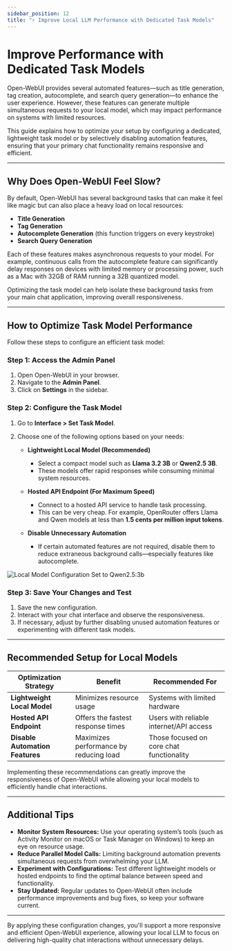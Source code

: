```yaml
---
sidebar_position: 12
title: "⚡ Improve Local LLM Performance with Dedicated Task Models"
---
```


# Improve Performance with Dedicated Task Models

Open-WebUI provides several automated features—such as title generation, tag creation, autocomplete, and search query generation—to enhance the user experience. However, these features can generate multiple simultaneous requests to your local model, which may impact performance on systems with limited resources.

This guide explains how to optimize your setup by configuring a dedicated, lightweight task model or by selectively disabling automation features, ensuring that your primary chat functionality remains responsive and efficient.

---

## Why Does Open-WebUI Feel Slow?

By default, Open-WebUI has several background tasks that can make it feel like magic but can also place a heavy load on local resources:

- **Title Generation**
- **Tag Generation**
- **Autocomplete Generation** (this function triggers on every keystroke)
- **Search Query Generation**

Each of these features makes asynchronous requests to your model. For example, continuous calls from the autocomplete feature can significantly delay responses on devices with limited memory or processing power, such as a Mac with 32GB of RAM running a 32B quantized model.

Optimizing the task model can help isolate these background tasks from your main chat application, improving overall responsiveness.

---

## How to Optimize Task Model Performance

Follow these steps to configure an efficient task model:

### Step 1: Access the Admin Panel

1. Open Open-WebUI in your browser.
2. Navigate to the **Admin Panel**.
3. Click on **Settings** in the sidebar.

### Step 2: Configure the Task Model

1. Go to **Interface > Set Task Model**.
2. Choose one of the following options based on your needs:

   - **Lightweight Local Model (Recommended)**
     - Select a compact model such as **Llama 3.2 3B** or **Qwen2.5 3B**.
     - These models offer rapid responses while consuming minimal system resources.

   - **Hosted API Endpoint (For Maximum Speed)**
     - Connect to a hosted API service to handle task processing.
     - This can be very cheap. For example, OpenRouter offers Llama and Qwen models at less than **1.5 cents per million input tokens**.

   - **Disable Unnecessary Automation**
     - If certain automated features are not required, disable them to reduce extraneous background calls—especially features like autocomplete.

![Local Model Configuration Set to Qwen2.5:3b](/images/tutorials/tips/set-task-model.png)

### Step 3: Save Your Changes and Test

1. Save the new configuration.
2. Interact with your chat interface and observe the responsiveness.
3. If necessary, adjust by further disabling unused automation features or experimenting with different task models.

---

## Recommended Setup for Local Models

| Optimization Strategy           | Benefit                                  | Recommended For                        |
|---------------------------------|------------------------------------------|----------------------------------------|
| **Lightweight Local Model**     | Minimizes resource usage                 | Systems with limited hardware          |
| **Hosted API Endpoint**         | Offers the fastest response times        | Users with reliable internet/API access|
| **Disable Automation Features** | Maximizes performance by reducing load   | Those focused on core chat functionality|

Implementing these recommendations can greatly improve the responsiveness of Open-WebUI while allowing your local models to efficiently handle chat interactions.

---

## Additional Tips

- **Monitor System Resources:** Use your operating system’s tools (such as Activity Monitor on macOS or Task Manager on Windows) to keep an eye on resource usage.
- **Reduce Parallel Model Calls:** Limiting background automation prevents simultaneous requests from overwhelming your LLM.
- **Experiment with Configurations:** Test different lightweight models or hosted endpoints to find the optimal balance between speed and functionality.
- **Stay Updated:** Regular updates to Open-WebUI often include performance improvements and bug fixes, so keep your software current.

---

By applying these configuration changes, you'll support a more responsive and efficient Open-WebUI experience, allowing your local LLM to focus on delivering high-quality chat interactions without unnecessary delays.